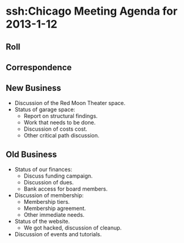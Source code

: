 # ssh:Chicago Meeting Agenda for 2013-1-12 #

## Roll ##

## Correspondence ##

## New Business ##
 * Discussion of the Red Moon Theater space.
 * Status of garage space:
   - Report on structural findings.
   - Work that needs to be done.
   - Discussion of costs cost.
   - Other critical path discussion.

## Old Business ##
 * Status of our finances:
   - Discuss funding campaign.
   - Discussion of dues.
   - Bank access for board members.
 * Discussion of membership:
   - Membership tiers.
   - Membership agreement.
   - Other immediate needs.
 * Status of the website.
   - We got hacked, discussion of cleanup.
 * Discussion of events and tutorials.

